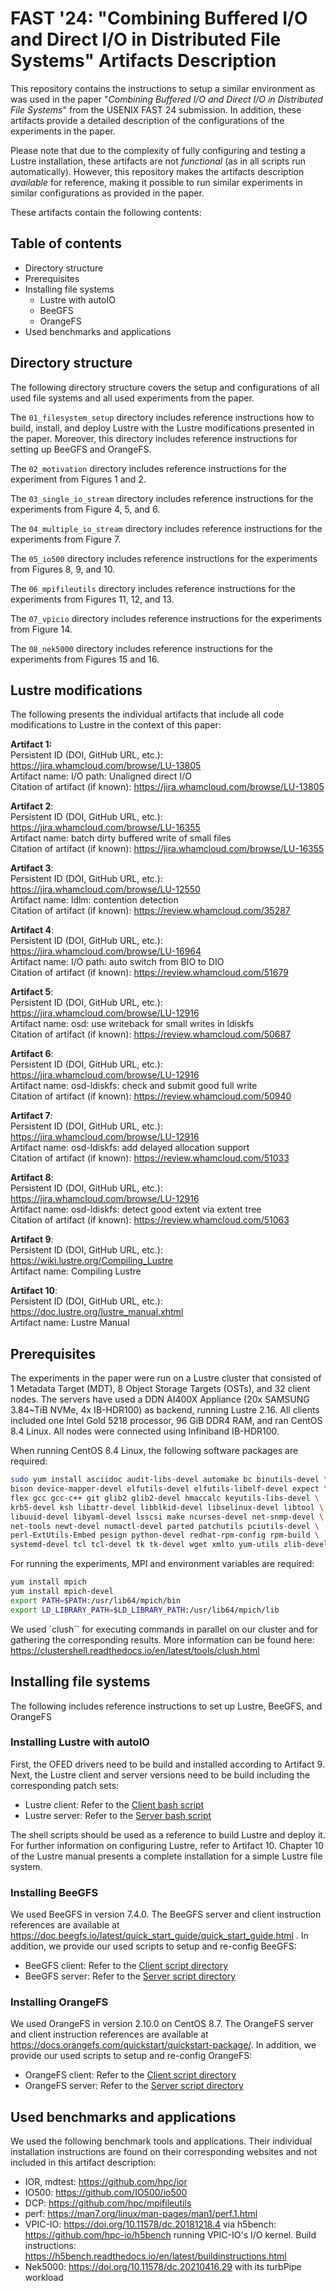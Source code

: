 # FAST '24: "Combining Buffered I/O and Direct I/O in Distributed File Systems" Artifacts Description

This repository contains the instructions to setup a similar environment as was used in the paper "*Combining Buffered I/O and Direct I/O in Distributed File Systems*" from the USENIX FAST 24 submission. In addition, these artifacts provide a detailed description of the configurations of the experiments in the paper.

Please note that due to the complexity of fully configuring and testing a Lustre installation, these artifacts are not *functional* (as in all scripts run automatically). However, this repository makes the artifacts description *available* for reference, making it possible to run similar experiments in similar configurations as provided in the paper.

These artifacts contain the following contents:

## Table of contents

* Directory structure
* Prerequisites
* Installing file systems 
    - Lustre with autoIO
    - BeeGFS
    - OrangeFS
* Used benchmarks and applications

## Directory structure

The following directory structure covers the setup and configurations of all used file systems and all used experiments from the paper.

The `01_filesystem_setup` directory includes reference instructions how to build, install, and deploy Lustre with the Lustre modifications presented in the paper. Moreover, this directory includes reference instructions for setting up BeeGFS and OrangeFS.

The `02_motivation` directory includes reference instructions for the experiment from Figures 1 and 2.

The `03_single_io_stream` directory includes reference instructions for the experiments from Figure 4, 5, and 6.

The `04_multiple_io_stream` directory includes reference instructions for the experiments from Figure 7.

The `05_io500` directory includes reference instructions for the experiments from Figures 8, 9, and 10.

The `06_mpifileutils` directory includes reference instructions for the experiments from Figures 11, 12, and 13.

The `07_vpicio` directory includes reference instructions for the experiments from Figure 14.

The `08_nek5000` directory includes reference instructions for the experiments from Figures 15 and 16.

## Lustre modifications

The following presents the individual artifacts that include all code modifications to Lustre in the context of this paper:

**Artifact 1:**\
Persistent ID (DOI, GitHub URL, etc.): https://jira.whamcloud.com/browse/LU-13805 \
Artifact name: I/O path: Unaligned direct I/O \
Citation of artifact (if known): https://jira.whamcloud.com/browse/LU-13805

**Artifact 2**:\
Persistent ID (DOI, GitHub URL, etc.): https://jira.whamcloud.com/browse/LU-16355 \
Artifact name:  batch dirty buffered write of small files \
Citation of artifact (if known): https://jira.whamcloud.com/browse/LU-16355

**Artifact 3**:\
Persistent ID (DOI, GitHub URL, etc.): https://jira.whamcloud.com/browse/LU-12550 \
Artifact name:  ldlm: contention detection \
Citation of artifact (if known): https://review.whamcloud.com/35287

**Artifact 4**:\
Persistent ID (DOI, GitHub URL, etc.): https://jira.whamcloud.com/browse/LU-16964 \
Artifact name: I/O path: auto switch from BIO to DIO \
Citation of artifact (if known): https://review.whamcloud.com/51679

**Artifact 5**: \
Persistent ID (DOI, GitHub URL, etc.): https://jira.whamcloud.com/browse/LU-12916 \
Artifact name:  osd: use writeback for small writes in ldiskfs \
Citation of artifact (if known): https://review.whamcloud.com/50687

**Artifact 6**:\
Persistent ID (DOI, GitHub URL, etc.): https://jira.whamcloud.com/browse/LU-12916 \
Artifact name:  osd-ldiskfs: check and submit good full write \
Citation of artifact (if known): https://review.whamcloud.com/50940

**Artifact 7**: \
Persistent ID (DOI, GitHub URL, etc.): https://jira.whamcloud.com/browse/LU-12916 \
Artifact name:  osd-ldiskfs: add delayed allocation support \
Citation of artifact (if known): https://review.whamcloud.com/51033

**Artifact 8**: \
Persistent ID (DOI, GitHub URL, etc.): https://jira.whamcloud.com/browse/LU-12916 \
Artifact name:  osd-ldiskfs: detect good extent via extent tree \
Citation of artifact (if known): https://review.whamcloud.com/51063

**Artifact 9**: \
Persistent ID (DOI, GitHub URL, etc.): https://wiki.lustre.org/Compiling_Lustre \
Artifact name:  Compiling Lustre 

**Artifact 10**: \
Persistent ID (DOI, GitHub URL, etc.): https://doc.lustre.org/lustre_manual.xhtml \
Artifact name: Lustre Manual

## Prerequisites
The experiments in the paper were run on a Lustre cluster that consisted of 1 Metadata Target (MDT), 8 Object Storage Targets (OSTs), and 32 client nodes. The servers have used a DDN AI400X Appliance (20x SAMSUNG 3.84~TiB NVMe, 4x IB-HDR100) as backend, running Lustre 2.16. All clients included one Intel Gold 5218 processor, 96 GiB DDR4 RAM, and ran CentOS 8.4 Linux. All nodes were connected using Infiniband IB-HDR100.

When running CentOS 8.4 Linux, the following software packages are required:
```bash
sudo yum install asciidoc audit-libs-devel automake bc binutils-devel \
bison device-mapper-devel elfutils-devel elfutils-libelf-devel expect \
flex gcc gcc-c++ git glib2 glib2-devel hmaccalc keyutils-libs-devel \
krb5-devel ksh libattr-devel libblkid-devel libselinux-devel libtool \
libuuid-devel libyaml-devel lsscsi make ncurses-devel net-snmp-devel \
net-tools newt-devel numactl-devel parted patchutils pciutils-devel \
perl-ExtUtils-Embed pesign python-devel redhat-rpm-config rpm-build \
systemd-devel tcl tcl-devel tk tk-devel wget xmlto yum-utils zlib-devel
```

For running the experiments, MPI and environment variables are required:

```bash
yum install mpich
yum install mpich-devel
export PATH=$PATH:/usr/lib64/mpich/bin
export LD_LIBRARY_PATH=$LD_LIBRARY_PATH:/usr/lib64/mpich/lib
```

We used `clush`` for executing commands in parallel on our cluster and for gathering the corresponding results. More information can be found here: https://clustershell.readthedocs.io/en/latest/tools/clush.html

## Installing file systems

The following includes reference instructions to set up Lustre, BeeGFS, and OrangeFS

### Installing Lustre with autoIO

First, the OFED drivers need to be build and installed according to Artifact 9. Next, the Lustre client and server versions need to be build including the corresponding patch sets:
- Lustre client: Refer to the [Client bash script](01_filesystem_setup/lustre/client.sh)
- Lustre server: Refer to the [Server bash script](01_filesystem_setup/lustre/server.sh)

The shell scripts should be used as a reference to build Lustre and deploy it. For further information on configuring Lustre, refer to Artifact 10. Chapter 10 of the Lustre manual presents a complete installation for a simple Lustre file system.

### Installing BeeGFS

We used BeeGFS in version 7.4.0. The BeeGFS server and client instruction references are available at https://doc.beegfs.io/latest/quick_start_guide/quick_start_guide.html . In addition, we provide our used scripts to setup and re-config BeeGFS:
- BeeGFS client: Refer to the [Client script directory](01_filesystem_setup/beegfs/client/)
- BeeGFS server: Refer to the [Server script directory](01_filesystem_setup/beegfs/server/)

### Installing OrangeFS

We used OrangeFS in version 2.10.0 on CentOS 8.7. The OrangeFS server and client instruction references are available at https://docs.orangefs.com/quickstart/quickstart-package/. In addition, we provide our used scripts to setup and re-config OrangeFS:
- OrangeFS client: Refer to the [Client script directory](01_filesystem_setup/orangefs/client/)
- OrangeFS server: Refer to the [Server script directory](01_filesystem_setup/orangefs/server/)

## Used benchmarks and applications

We used the following benchmark tools and applications. Their individual installation instructions are found on their corresponding websites and not included in this artifact description:
- IOR, mdtest: https://github.com/hpc/ior
- IO500: https://github.com/IO500/io500
- DCP: https://github.com/hpc/mpifileutils
- perf: https://man7.org/linux/man-pages/man1/perf.1.html
- VPIC-IO: https://doi.org/10.11578/dc.20181218.4 via h5bench: https://github.com/hpc-io/h5bench running VPIC-IO's I/O kernel. Build instructions: https://h5bench.readthedocs.io/en/latest/buildinstructions.html
- Nek5000: https://doi.org/10.11578/dc.20210416.29 with its turbPipe workload
